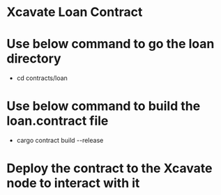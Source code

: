 # Xcavate Loan Contract

# Use below command to go the loan directory

- cd contracts/loan

# Use below command to build the loan.contract file

- cargo contract build --release


# Deploy the contract to the Xcavate node to interact with it
